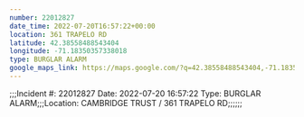 ```yaml
---
number: 22012827
date_time: 2022-07-20T16:57:22+00:00
location: 361 TRAPELO RD
latitude: 42.38558488543404
longitude: -71.18350357338018
type: BURGLAR ALARM
google_maps_link: https://maps.google.com/?q=42.38558488543404,-71.18350357338018
---
```


;;;Incident #: 22012827  Date: 2022-07-20 16:57:22   Type: BURGLAR ALARM;;;Location: CAMBRIDGE TRUST / 361 TRAPELO RD;;;;;;
